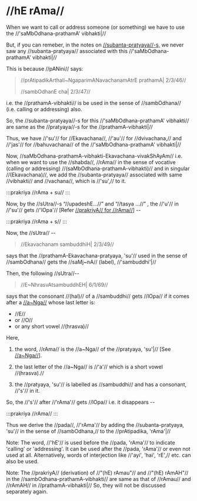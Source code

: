 # //hE rAma//

When we want to call or address someone (or something) we have to use the
//'saMbOdhana-prathamA' vibhakti|//

But, if you can remeber, in the notes on
[//subanta-pratyaya//-s,](#/lsk/subanta/general/subanta-pratyayah)
we never saw any //subanta-pratyaya// associated with this
//'saMbOdhana-prathamA' vibhakti|//

This is because //pANini// says:

> //prAtipadikArthali~NgaparimANavachanamAtrE prathamA| 2/3/46//
>
> //sambOdhanE cha| 2/3/47//

i.e. the //prathamA-vibhakti// is be used in the sense of //sambOdhana//
(i.e. calling or addressing) also.

So, the //subanta-pratyaya//-s for this //'saMbOdhana-prathamA'
vibhakti// are same as the //pratyaya//-s for the //prathamA-vibhakti|//

Thus, we have //'su'// for //Ekavachana//, //'au'// for //dvivachana,//
and //'jas'// for //bahuvachana// of the //'saMbOdhana-prathamA'
vibhakti|//

Now, //saMbOdhana-prathamA-vibhakti-Ekavachana-vivakShAyAm// i.e. when
we want to use the //shabda//, //rAma// in the sense of vocative
(calling or addressing) //(saMbOdhana-prathamA-vibhakti)// and in
singular //(Ekavachana)//, we add the //subanta-pratyaya// associated
with same //vibhakti// and //vachana//, which is //'su',// to it.

:::prakriya
//rAma + su//
:::

Now, by the //sUtra//-s “//upadeshE...//” and “//tasya ...//” , the
//'u'// in //'su'// gets //'lOpa'// \[Refer [//prakriyA// for
//rAma//](#/lsk/subanta/raama-sabdah/raama-1-1)] --

:::prakriya
//rAma + s//
:::

Now, the //sUtra// --

> //Ekavachanam sambuddhiH| 2/3/49//

says that the //prathamA-Ekavachana-pratyaya, 'su'// used in the sense
of //sambOdhana// gets the //saMj~nA// (label), //'sambuddhi'|//

Then, the following //sUtra//--

> //E~NhrasvAtsambuddhEH| 6/1/69//

says that the consonant //(hal)// of a //sambuddhi// gets //lOpa// if it
comes after a [//a~Nga//](#/lsk/subanta/general/angam) whose
last letter is:

- //E//
- or //O//
- or any short vowel //(hrasva)//

Here,

1. the word, //rAma// is the //a~Nga// of the //pratyaya, 'su'|//
   \[See [//a~Nga//](#/lsk/subanta/general/angam)].

2. the last letter of the //a~Nga// is //'a'// which is a short vowel
   //(hrasva).//

3. the //pratyaya, 'su'// is labelled as //sambuddhi// and has a
   consonant, //'s'// in it.

So, the //'s'// after //'rAma'// gets //lOpa// i.e. it disappears --

:::prakriya
//rAma//
:::

Thus we derive the //pada//, //'rAma'// by adding the
//subanta-pratyaya, 'su'// in the sense of //sambOdhana,// to the
//prAtipadika, 'rAma'|//

Note: The word, //'hE'// is used before the //pada, 'rAma'// to indicate
'calling' or 'addressing'. It can be used after the //pada, 'rAma'// or
even not used at all. Alternatively, words of interjection like //'ayi',
'hai', 'rE',// etc. can also be used.

Note: The //prakriyA// (derivation) of //"(hE) rAmau"// and //"(hE)
rAmAH"// in the //sambOdhana-prathamA-vibhakti// are same as that of
//rAmau// and //rAmAH// in //prathamA-vibhakti|// So, they will not be
discussed separately again.
